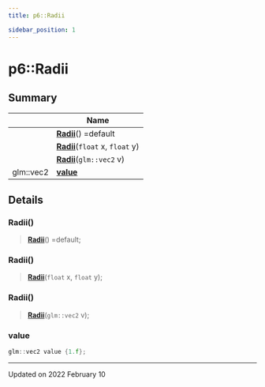 ```yaml
---
title: p6::Radii

sidebar_position: 1
---
```


# p6::Radii







## Summary

|                | Name           |
| -------------- | -------------- |
| | **[Radii](/reference/Types/radii#radii)**() =default |
| | **[Radii](/reference/Types/radii#radii)**(`float` x, `float` y) |
| | **[Radii](/reference/Types/radii#radii)**(`glm::vec2` v) |
| glm::vec2 | **[value](/reference/Types/radii#value)**  |

## Details


### Radii()

> **[Radii](/reference/Types/radii#radii)**() =default;



### Radii()

> **[Radii](/reference/Types/radii#radii)**(`float` x, `float` y);



### Radii()

> **[Radii](/reference/Types/radii#radii)**(`glm::vec2` v);





### value

```cpp
glm::vec2 value {1.f};
```


-------------------------------

Updated on 2022 February 10